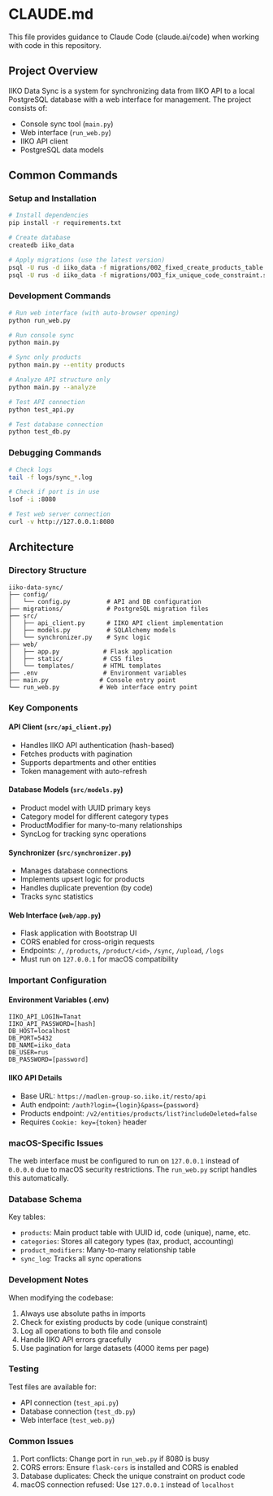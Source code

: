 # CLAUDE.md

This file provides guidance to Claude Code (claude.ai/code) when working with code in this repository.

## Project Overview

IIKO Data Sync is a system for synchronizing data from IIKO API to a local PostgreSQL database with a web interface for management. The project consists of:
- Console sync tool (`main.py`)
- Web interface (`run_web.py`)
- IIKO API client
- PostgreSQL data models

## Common Commands

### Setup and Installation
```bash
# Install dependencies
pip install -r requirements.txt

# Create database
createdb iiko_data

# Apply migrations (use the latest version)
psql -U rus -d iiko_data -f migrations/002_fixed_create_products_table.sql
psql -U rus -d iiko_data -f migrations/003_fix_unique_code_constraint.sql
```

### Development Commands
```bash
# Run web interface (with auto-browser opening)
python run_web.py

# Run console sync
python main.py

# Sync only products
python main.py --entity products

# Analyze API structure only
python main.py --analyze

# Test API connection
python test_api.py

# Test database connection
python test_db.py
```

### Debugging Commands
```bash
# Check logs
tail -f logs/sync_*.log

# Check if port is in use
lsof -i :8080

# Test web server connection
curl -v http://127.0.0.1:8080
```

## Architecture

### Directory Structure
```
iiko-data-sync/
├── config/
│   └── config.py          # API and DB configuration
├── migrations/            # PostgreSQL migration files
├── src/
│   ├── api_client.py      # IIKO API client implementation
│   ├── models.py          # SQLAlchemy models
│   └── synchronizer.py    # Sync logic
├── web/
│   ├── app.py            # Flask application
│   ├── static/           # CSS files
│   └── templates/        # HTML templates
├── .env                  # Environment variables
├── main.py              # Console entry point
└── run_web.py           # Web interface entry point
```

### Key Components

#### API Client (`src/api_client.py`)
- Handles IIKO API authentication (hash-based)
- Fetches products with pagination
- Supports departments and other entities
- Token management with auto-refresh

#### Database Models (`src/models.py`)
- Product model with UUID primary keys
- Category model for different category types
- ProductModifier for many-to-many relationships
- SyncLog for tracking sync operations

#### Synchronizer (`src/synchronizer.py`)
- Manages database connections
- Implements upsert logic for products
- Handles duplicate prevention (by code)
- Tracks sync statistics

#### Web Interface (`web/app.py`)
- Flask application with Bootstrap UI
- CORS enabled for cross-origin requests
- Endpoints: `/`, `/products`, `/product/<id>`, `/sync`, `/upload`, `/logs`
- Must run on `127.0.0.1` for macOS compatibility

### Important Configuration

#### Environment Variables (.env)
```
IIKO_API_LOGIN=Tanat
IIKO_API_PASSWORD=[hash]
DB_HOST=localhost
DB_PORT=5432
DB_NAME=iiko_data
DB_USER=rus
DB_PASSWORD=[password]
```

#### IIKO API Details
- Base URL: `https://madlen-group-so.iiko.it/resto/api`
- Auth endpoint: `/auth?login={login}&pass={password}`
- Products endpoint: `/v2/entities/products/list?includeDeleted=false`
- Requires `Cookie: key={token}` header

### macOS-Specific Issues

The web interface must be configured to run on `127.0.0.1` instead of `0.0.0.0` due to macOS security restrictions. The `run_web.py` script handles this automatically.

### Database Schema

Key tables:
- `products`: Main product table with UUID id, code (unique), name, etc.
- `categories`: Stores all category types (tax, product, accounting)
- `product_modifiers`: Many-to-many relationship table
- `sync_log`: Tracks all sync operations

### Development Notes

When modifying the codebase:
1. Always use absolute paths in imports
2. Check for existing products by code (unique constraint)
3. Log all operations to both file and console
4. Handle IIKO API errors gracefully
5. Use pagination for large datasets (4000 items per page)

### Testing

Test files are available for:
- API connection (`test_api.py`)
- Database connection (`test_db.py`)
- Web interface (`test_web.py`)

### Common Issues

1. Port conflicts: Change port in `run_web.py` if 8080 is busy
2. CORS errors: Ensure `flask-cors` is installed and CORS is enabled
3. Database duplicates: Check the unique constraint on product code
4. macOS connection refused: Use `127.0.0.1` instead of `localhost`